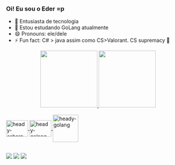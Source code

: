 ### Oi! Eu sou o Eder =p

- 🔭 Entusiasta de tecnologia
- 🌱 Estou estudando GoLang atualmente
- 😄 Pronouns: ele/dele
- ⚡ Fun fact: C# > java assim como CS>Valorant. CS supremacy 🤝
<div align="center">
  <a href="https://github.com/headyschwi">
  <img height="156em" src="https://github-readme-stats.vercel.app/api?username=headyschwi&show_icons=true&theme=dark&include_all_commits=true&count_private=true"/>
  <img height="156em" src="https://github-readme-stats.vercel.app/api/top-langs/?username=headyschwi&layout=compact&langs_count=7&theme=dark"/>
</div>
  
<div style="display: inline_block"><br>
  <img align="center" alt="heady-csharp" height="45" width="60" src="https://cdn.jsdelivr.net/gh/devicons/devicon/icons/csharp/csharp-original.svg">
  <img align="center" alt="heady-golang" height="45" width="60" src="https://cdn.jsdelivr.net/gh/devicons/devicon/icons/dot-net/dot-net-plain-wordmark.svg">
  <img align="center" alt="heady-golang" height="75" width="70" src="https://cdn.jsdelivr.net/gh/devicons/devicon/icons/go/go-original-wordmark.svg">
</div>
  
  ##
  
<div> 
  <a href="https://instagram.com/eder.moreira3" target="_blank"><img src="https://img.shields.io/badge/-Instagram-%23E4405F?style=for-the-badge&logo=instagram&logoColor=white" target="_blank"></a>
  <a href = "mailto:headyschwi@gmail.com"><img src="https://img.shields.io/badge/-Gmail-%23333?style=for-the-badge&logo=gmail&logoColor=white" target="_blank"></a>
  <a href="https://www.linkedin.com/in/headyschwi" target="_blank"><img src="https://img.shields.io/badge/-LinkedIn-%230077B5?style=for-the-badge&logo=linkedin&logoColor=white" target="_blank"></a> 
</div>
